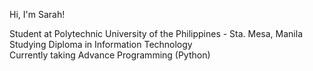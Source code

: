 Hi, I'm Sarah!

Student at Polytechnic University of the Philippines - Sta. Mesa, Manila
Studying Diploma in Information Technology  
Currently taking Advance Programming (Python)
